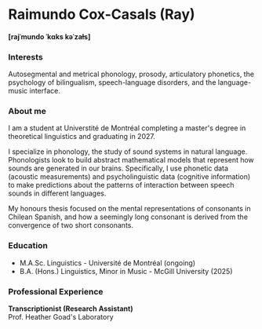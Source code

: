 # Raimundo Cox-Casals (Ray)
#### [rajˈmundo ˈkɑks kəˈzaɫs]

### Interests
Autosegmental and metrical phonology, prosody, articulatory phonetics, the psychology of bilingualism, speech-language disorders, and the language-music interface.

### About me
I am a student at Universtité de Montréal completing a master's degree in theoretical linguistics and graduating in 2027.

I specialize in phonology, the study of sound systems in natural language. Phonologists look to build abstract mathematical models that represent how sounds are generated in our brains. Specifically, I use phonetic data (acoustic measurements) and psycholinguistic data (cognitive information) to make predictions about the patterns of interaction between speech sounds in different languages.

My honours thesis focused on the mental representations of consonants in Chilean Spanish, and how a seemingly long consonant is derived from the convergence of two short consonants.

### Education
- M.A.Sc. Linguistics - Université de Montréal (ongoing)
- B.A. (Hons.) Linguistics, Minor in Music - McGill University (2025)

### Professional Experience
**Transcriptionist (Research Assistant)**  
Prof. Heather Goad's Laboratory
